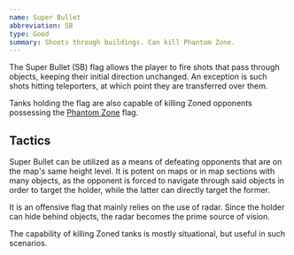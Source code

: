 ```yaml
---
name: Super Bullet
abbreviation: SB
type: Good
summary: Shoots through buildings. Can kill Phantom Zone.
---
```


The Super Bullet (SB) flag allows the player to fire shots that pass through objects, keeping their initial direction unchanged. An exception is such shots hitting teleporters, at which point they are transferred over them.

Tanks holding the flag are also capable of killing Zoned opponents possessing the [Phantom Zone](../phantom-zone/) flag.

## Tactics

Super Bullet can be utilized as a means of defeating opponents that are on the map's same height level. It is potent on maps or in map sections with many objects, as the opponent is forced to navigate through said objects in order to target the holder, while the latter can directly target the former.

It is an offensive flag that mainly relies on the use of radar. Since the holder can hide behind objects, the radar becomes the prime source of vision.

The capability of killing Zoned tanks is mostly situational, but useful in such scenarios.
